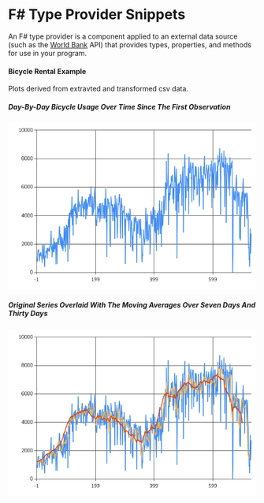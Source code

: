 # F# Type Provider Snippets

An F# type provider is a component applied to an external data source (such as the [World Bank] API) that provides types, properties, and methods for use in your program. 

[World Bank]: <http://data.worldbank.org/>

#### Bicycle Rental Example

Plots derived from extravted and transformed csv data.

##### Day-By-Day Bicycle Usage Over Time Since The First Observation
![Daily Rentals](TypeProviderScratchPad/images/daily_rentals.png)

##### Original Series Overlaid With The Moving Averages Over Seven Days And Thirty Days
![Daily Rentals](TypeProviderScratchPad/images/moving_average_rentals.png)
